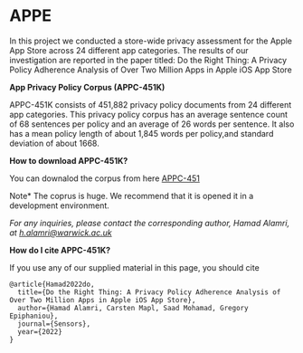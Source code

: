 # APPE
In this project we conducted a store-wide privacy assessment for the Apple App Store across 24 different app categories.
The results of our investigation are reported in the paper titled: Do the Right Thing: A Privacy Policy Adherence Analysis of Over Two Million Apps in Apple iOS App Store


**App Privacy Policy Corpus (APPC-451K)** 

APPC-451K consists of 451,882 privacy policy documents from 24 different app categories. This privacy policy corpus has an average sentence count of 68 sentences per policy and an average of 26 words per sentence. It also has a mean policy length of about 1,845 words per policy,and standard deviation of about 1668.

**How to download APPC-451K?**

You can downalod the corpus from here [APPC-451](https://livewarwickac-my.sharepoint.com/:u:/g/personal/u1490553_live_warwick_ac_uk/EbxuVgW_ooZOmFRnRo8dikQB0G6q8oajQyzC9IIL129ojg?e=EUEGEZ)


Note* The coprus is huge. We recommend that it is opened it in a development environment.



*For any inquiries, please contact the corresponding author, Hamad Alamri, at h.alamri@warwick.ac.uk*


**How do I cite APPC-451K?**

If you use any of our supplied material in this page, you should cite
```
@article{Hamad2022do,
  title={Do the Right Thing: A Privacy Policy Adherence Analysis of Over Two Million Apps in Apple iOS App Store},
  author={Hamad Alamri, Carsten Mapl, Saad Mohamad, Gregory Epiphaniou},
  journal={Sensors},
  year={2022}
}
```
